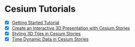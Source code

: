 # Cesium Tutorials

- [x] [Getting Started Tutorial](https://cesium.com/docs/tutorials/getting-started/)
- [x] [Create an Interactive 3D Presentation with Cesium Stories](https://cesium.com/docs/tutorials/stories-introduction/)
- [x] [Styling 3D Tiles in Cesium Stories](https://cesium.com/docs/tutorials/stories-styling/)
- [x] [Time Dynamic Data in Cesium Stories](https://cesium.com/docs/tutorials/stories-time-dynamic/)

